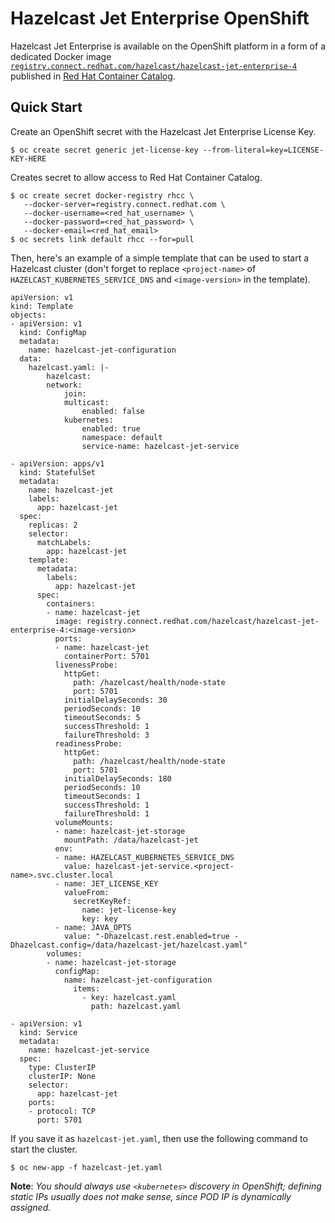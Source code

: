 # Hazelcast Jet Enterprise OpenShift

Hazelcast Jet Enterprise is available on the OpenShift platform in a
form of a dedicated Docker image
[`registry.connect.redhat.com/hazelcast/hazelcast-jet-enterprise-4`](https://access.redhat.com/containers/?tab=overview#/registry.connect.redhat.com/hazelcast/hazelcast-jet-enterprise-4)
published in [Red Hat Container
Catalog](https://access.redhat.com/containers/).

## Quick Start

Create an OpenShift secret with the Hazelcast Jet Enterprise License
Key.

    $ oc create secret generic jet-license-key --from-literal=key=LICENSE-KEY-HERE

Creates secret to allow access to Red Hat Container Catalog.

    $ oc create secret docker-registry rhcc \
       --docker-server=registry.connect.redhat.com \
       --docker-username=<red_hat_username> \
       --docker-password=<red_hat_password> \
       --docker-email=<red_hat_email>
    $ oc secrets link default rhcc --for=pull

Then, here's an example of a simple template that can be used to start a
Hazelcast cluster (don't forget to replace `<project-name>` of
`HAZELCAST_KUBERNETES_SERVICE_DNS` and `<image-version>` in the
template).

```
apiVersion: v1
kind: Template
objects:
- apiVersion: v1
  kind: ConfigMap
  metadata:
    name: hazelcast-jet-configuration
  data:
    hazelcast.yaml: |-
        hazelcast:
        network:
            join:
            multicast:
                enabled: false
            kubernetes:
                enabled: true
                namespace: default
                service-name: hazelcast-jet-service

- apiVersion: apps/v1
  kind: StatefulSet
  metadata:
    name: hazelcast-jet
    labels:
      app: hazelcast-jet
  spec:
    replicas: 2
    selector:
      matchLabels:
        app: hazelcast-jet
    template:
      metadata:
        labels:
          app: hazelcast-jet
      spec:
        containers:
        - name: hazelcast-jet
          image: registry.connect.redhat.com/hazelcast/hazelcast-jet-enterprise-4:<image-version>
          ports:
          - name: hazelcast-jet
            containerPort: 5701
          livenessProbe:
            httpGet:
              path: /hazelcast/health/node-state
              port: 5701
            initialDelaySeconds: 30
            periodSeconds: 10
            timeoutSeconds: 5
            successThreshold: 1
            failureThreshold: 3
          readinessProbe:
            httpGet:
              path: /hazelcast/health/node-state
              port: 5701
            initialDelaySeconds: 180
            periodSeconds: 10
            timeoutSeconds: 1
            successThreshold: 1
            failureThreshold: 1
          volumeMounts:
          - name: hazelcast-jet-storage
            mountPath: /data/hazelcast-jet
          env:
          - name: HAZELCAST_KUBERNETES_SERVICE_DNS
            value: hazelcast-jet-service.<project-name>.svc.cluster.local
          - name: JET_LICENSE_KEY
            valueFrom:
              secretKeyRef:
                name: jet-license-key
                key: key
          - name: JAVA_OPTS
            value: "-Dhazelcast.rest.enabled=true -Dhazelcast.config=/data/hazelcast-jet/hazelcast.yaml"
        volumes:
        - name: hazelcast-jet-storage
          configMap:
            name: hazelcast-jet-configuration
              items:
                - key: hazelcast.yaml
                  path: hazelcast.yaml

- apiVersion: v1
  kind: Service
  metadata:
    name: hazelcast-jet-service
  spec:
    type: ClusterIP
    clusterIP: None
    selector:
      app: hazelcast-jet
    ports:
    - protocol: TCP
      port: 5701
```

If you save it as `hazelcast-jet.yaml`, then use the following command to
start the cluster.

    $ oc new-app -f hazelcast-jet.yaml

**Note**: _You should always use `<kubernetes>` discovery in OpenShift;
defining static IPs usually does not make sense, since POD IP is
dynamically assigned._
